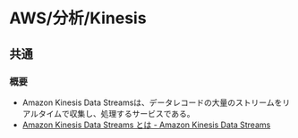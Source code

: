 # AWS/分析/Kinesis

## 共通

### 概要

- Amazon Kinesis Data Streamsは、データレコードの大量のストリームをリアルタイムで収集し、処理するサービスである。
- [Amazon Kinesis Data Streams とは - Amazon Kinesis Data Streams](https://docs.aws.amazon.com/ja_jp/streams/latest/dev/introduction.html)
